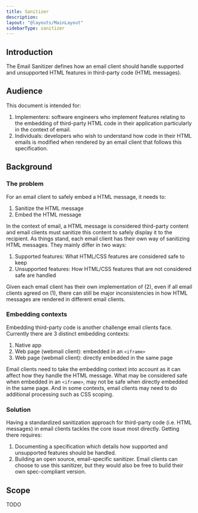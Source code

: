 ```yaml
---
title: Sanitizer
description:
layout: "@layouts/MainLayout"
sidebarType: sanitizer
---
```


## Introduction

The Email Sanitizer defines how an email client should handle supported and unsupported HTML features in third-party code (HTML messages).

## Audience

This document is intended for:

1. Implementers: software engineers who implement features relating to the embedding of third-party HTML code in their application particularly in the context of email.
2. Individuals: developers who wish to understand how code in their HTML emails is modified when rendered by an email client that follows this specification.

## Background

### The problem

For an email client to safely embed a HTML message, it needs to:

1. Sanitize the HTML message
2. Embed the HTML message

In the context of email, a HTML message is considered third-party content and email clients must sanitize this content to safely display it to the recipient. As things stand, each email client has their own way of sanitizing HTML messages. They mainly differ in two ways:

1. Supported features: What HTML/CSS features are considered safe to keep
2. Unsupported features: How HTML/CSS features that are not considered safe are handled

Given each email client has their own implementation of (2), even if all email clients agreed on (1), there can still be major inconsistencies in how HTML messages are rendered in different email clients.

### Embedding contexts

Embedding third-party code is another challenge email clients face. Currently there are 3 distinct embedding contexts:

1. Native app
2. Web page (webmail client): embedded in an `<iframe>`
3. Web page (webmail client): directly embedded in the same page

Email clients need to take the embedding context into account as it can affect how they handle the HTML message. What may be considered safe when embedded in an `<iframe>`, may not be safe when directly embedded in the same page. And in some contexts, email clients may need to do additional processing such as CSS scoping.

### Solution

Having a standardized sanitization approach for third-party code (i.e. HTML messages) in email clients tackles the core issue most directly. Getting there requires:

1. Documenting a specification which details how supported and unsupported features should be handled.
2. Building an open source, email-specific sanitizer. Email clients can choose to use this sanitizer, but they would also be free to build their own spec-compliant version.

## Scope

TODO
